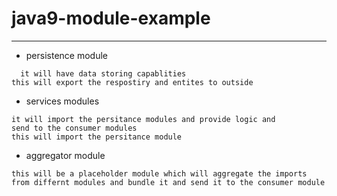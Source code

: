 # java9-module-example 

--- 

* persistence module 
```
  it will have data storing capablities 
this will export the respostiry and entites to outside 
```

* services modules 
```
it will import the persitance modules and provide logic and 
send to the consumer modules 
this will import the persitance module 
```

* aggregator module 
```
this will be a placeholder module which will aggregate the imports 
from differnt modules and bundle it and send it to the consumer module 
```